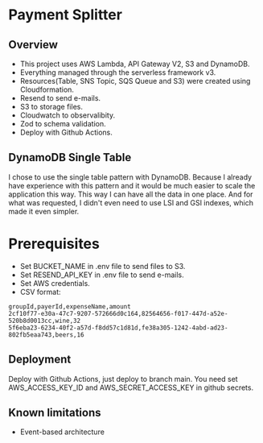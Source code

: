 # Payment Splitter

## Overview

- This project uses AWS Lambda, API Gateway V2, S3 and DynamoDB.
- Everything managed through the serverless framework v3.
- Resources(Table, SNS Topic, SQS Queue and S3) were created using Cloudformation.
- Resend to send e-mails.
- S3 to storage files.
- Cloudwatch to observalibity.
- Zod to schema validation.
- Deploy with Github Actions.

## DynamoDB Single Table

I chose to use the single table pattern with DynamoDB. Because I already have experience with this pattern and it would be much easier to scale the application this way. This way I can have all the data in one place. And for what was requested, I didn't even need to use LSI and GSI indexes, which made it even simpler.

# Prerequisites

- Set BUCKET_NAME in .env file to send files to S3.
- Set RESEND_API_KEY in .env file to send e-mails.
- Set AWS credentials.
- CSV format:
```
groupId,payerId,expenseName,amount
2cf10f77-e30a-47c7-9207-572666d0c164,82564656-f017-447d-a52e-520b8d0013cc,wine,32
5f6eba23-6234-40f2-a57d-f8dd57c1d81d,fe38a305-1242-4abd-ad23-802fb5eaa743,beers,16
```

## Deployment

Deploy with Github Actions, just deploy to branch main. You need set AWS_ACCESS_KEY_ID and AWS_SECRET_ACCESS_KEY in github secrets.

## Known limitations

- Event-based architecture
